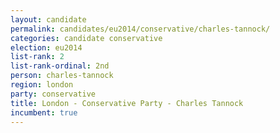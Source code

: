 ```yaml
---
layout: candidate
permalink: candidates/eu2014/conservative/charles-tannock/
categories: candidate conservative
election: eu2014
list-rank: 2
list-rank-ordinal: 2nd
person: charles-tannock
region: london
party: conservative
title: London - Conservative Party - Charles Tannock
incumbent: true
---
```

